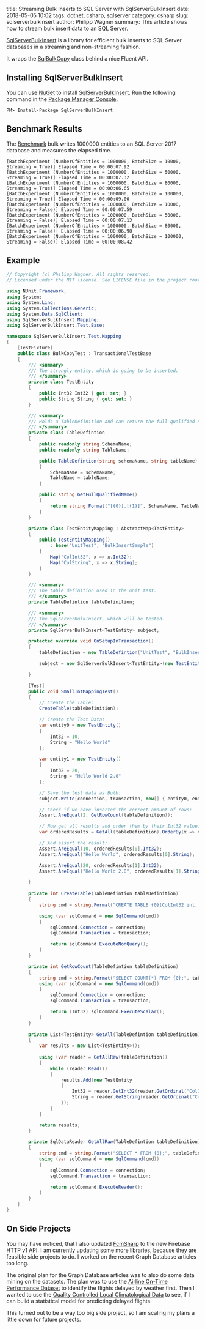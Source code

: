 ﻿title: Streaming Bulk Inserts to SQL Server with SqlServerBulkInsert
date: 2018-05-05 10:02
tags: dotnet, csharp, sqlserver
category: csharp
slug: sqlserverbulkinsert
author: Philipp Wagner
summary: This article shows how to stream bulk insert data to an SQL Server.

[FcmSharp]: https://github.com/bytefish/FcmSharp
[SqlServerBulkInsert]: https://github.com/bytefish/SqlServerBulkInsert
[Quality Controlled Local Climatological Data]: https://www.ncdc.noaa.gov/data-access/land-based-station-data/land-based-datasets/quality-controlled-local-climatological-data-qclcd
[Airline On-Time Performance Dataset]: https://www.transtats.bts.gov/Tables.asp?DB_ID=120&DB_Name=Airline%20On-Time%20Performance%20Data&DB_Short_Name=On-Time

[SqlServerBulkInsert] is a library for efficient bulk inserts to SQL Server databases in a streaming and non-streaming fashion. 

It wraps the [SqlBulkCopy](https://msdn.microsoft.com/de-de/library/system.data.sqlclient.sqlbulkcopy(v=vs.110).aspx) class behind a nice Fluent API.

## Installing SqlServerBulkInsert ##

You can use [NuGet](https://www.nuget.org) to install [SqlServerBulkInsert]. Run the following command 
in the [Package Manager Console](http://docs.nuget.org/consume/package-manager-console).

```
PM> Install-Package SqlServerBulkInsert
```


## Benchmark Results ##

[Benchmark]: https://github.com/bytefish/SqlServerBulkInsert/blob/master/SqlServerBulkInsert/SqlServerBulkInsert/SqlServerBulkInsert.Test/Integration/BatchSizeIntegrationTest.cs

The [Benchmark] bulk writes 1000000 entities to an SQL Server 2017 database and measures the elapsed time.

```
[BatchExperiment (NumberOfEntities = 1000000, BatchSize = 10000, Streaming = True)] Elapsed Time = 00:00:07.92
[BatchExperiment (NumberOfEntities = 1000000, BatchSize = 50000, Streaming = True)] Elapsed Time = 00:00:07.32
[BatchExperiment (NumberOfEntities = 1000000, BatchSize = 80000, Streaming = True)] Elapsed Time = 00:00:06.65
[BatchExperiment (NumberOfEntities = 1000000, BatchSize = 100000, Streaming = True)] Elapsed Time = 00:00:09.00
[BatchExperiment (NumberOfEntities = 1000000, BatchSize = 10000, Streaming = False)] Elapsed Time = 00:00:07.59
[BatchExperiment (NumberOfEntities = 1000000, BatchSize = 50000, Streaming = False)] Elapsed Time = 00:00:07.13
[BatchExperiment (NumberOfEntities = 1000000, BatchSize = 80000, Streaming = False)] Elapsed Time = 00:00:06.90
[BatchExperiment (NumberOfEntities = 1000000, BatchSize = 100000, Streaming = False)] Elapsed Time = 00:00:08.42
```

## Example ##

```csharp
// Copyright (c) Philipp Wagner. All rights reserved.
// Licensed under the MIT license. See LICENSE file in the project root for full license information.

using NUnit.Framework;
using System;
using System.Linq;
using System.Collections.Generic;
using System.Data.SqlClient;
using SqlServerBulkInsert.Mapping;
using SqlServerBulkInsert.Test.Base;

namespace SqlServerBulkInsert.Test.Mapping
{
    [TestFixture]
    public class BulkCopyTest : TransactionalTestBase
    {
        /// <summary>
        /// The strongly entity, which is going to be inserted.
        /// </summary>
        private class TestEntity
        {
            public Int32 Int32 { get; set; }
            public String String { get; set; }
        }

        /// <summary>
        /// Holds a TableDefinition and can return the full qualified name.
        /// </summary>
        private class TableDefintion
        {
            public readonly string SchemaName;
            public readonly string TableName;

            public TableDefintion(string schemaName, string tableName)
            {
                SchemaName = schemaName;
                TableName = tableName;
            }

            public string GetFullQualifiedName() 
            {
                return string.Format("[{0}].[{1}]", SchemaName, TableName);
            }
        }

        private class TestEntityMapping : AbstractMap<TestEntity>
        {
            public TestEntityMapping()
                : base("UnitTest", "BulkInsertSample")
            {
                Map("ColInt32", x => x.Int32);
                Map("ColString", x => x.String);
            }
        }

        /// <summary>
        /// The table definition used in the unit test.
        /// </summary>
        private TableDefintion tableDefinition;

        /// <summary>
        /// The SqlServerBulkInsert, which will be tested.
        /// </summary>
        private SqlServerBulkInsert<TestEntity> subject;

        protected override void OnSetupInTransaction()
        {
            tableDefinition = new TableDefintion("UnitTest", "BulkInsertSample");

            subject = new SqlServerBulkInsert<TestEntity>(new TestEntityMapping());

        }

        [Test]
        public void SmallIntMappingTest()
        {
            // Create the Table:
            CreateTable(tableDefinition);

            // Create the Test Data:
            var entity0 = new TestEntity()
            {
                Int32 = 10,
                String = "Hello World"
            };

            var entity1 = new TestEntity()
            {
                Int32 = 20,
                String = "Hello World 2.0"
            };

            // Save the test data as Bulk:
            subject.Write(connection, transaction, new[] { entity0, entity1 });

            // Check if we have inserted the correct amount of rows:
            Assert.AreEqual(2, GetRowCount(tableDefinition));

            // Now get all results and order them by their Int32 value:
            var orderedResults = GetAll(tableDefinition).OrderBy(x => x.Int32).ToArray();

            // And assert the result:
            Assert.AreEqual(10, orderedResults[0].Int32);
            Assert.AreEqual("Hello World", orderedResults[0].String);

            Assert.AreEqual(20, orderedResults[1].Int32);
            Assert.AreEqual("Hello World 2.0", orderedResults[1].String);

        }
     
        private int CreateTable(TableDefintion tableDefinition)
        {
            string cmd = string.Format("CREATE TABLE {0}(ColInt32 int, ColString varchar(50));", tableDefinition.GetFullQualifiedName());

            using (var sqlCommand = new SqlCommand(cmd))
            {
                sqlCommand.Connection = connection;
                sqlCommand.Transaction = transaction;

                return sqlCommand.ExecuteNonQuery();
            }
        }

        private int GetRowCount(TableDefintion tableDefinition)
        {
            string cmd = string.Format("SELECT COUNT(*) FROM {0};", tableDefinition.GetFullQualifiedName());
            using (var sqlCommand = new SqlCommand(cmd))
            {
                sqlCommand.Connection = connection;
                sqlCommand.Transaction = transaction;

                return (Int32) sqlCommand.ExecuteScalar();
            }
        }
        
        private List<TestEntity> GetAll(TableDefintion tableDefinition)
        {
            var results = new List<TestEntity>();
            
            using (var reader = GetAllRaw(tableDefinition))
            {
                while (reader.Read())
                {
                    results.Add(new TestEntity
                    {
                        Int32 = reader.GetInt32(reader.GetOrdinal("ColInt32")),
                        String = reader.GetString(reader.GetOrdinal("ColString"))
                    });
                }
            }

            return results;
        }

        private SqlDataReader GetAllRaw(TableDefintion tableDefinition)
        {
            string cmd = string.Format("SELECT * FROM {0};", tableDefinition.GetFullQualifiedName());
            using (var sqlCommand = new SqlCommand(cmd))
            {
                sqlCommand.Connection = connection;
                sqlCommand.Transaction = transaction;

                return sqlCommand.ExecuteReader();
            }
        }
    }
}
```

## On Side Projects ##

You may have noticed, that I also updated [FcmSharp] to the new Firebase HTTP v1 API. I am currently updating some more libraries, because they are 
feasible side projects to do. I worked on the recent Graph Database articles too long. 

The original plan for the Graph Database articles was to also do some data mining on the datasets. The plan was to use the 
[Airline On-Time Performance Dataset] to identify the flights delayed by weather first. Then I wanted to use the 
[Quality Controlled Local Climatological Data] to see, if I can build a statistical model for predicting delayed flights.

This turned out to be a way too big side project, so I am scaling my plans a little down for future projects.